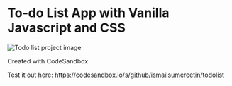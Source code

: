 # To-do List App with Vanilla Javascript and CSS

![Todo list project image](https://i.imgur.com/f5xTHzI.png)

Created with CodeSandbox

Test it out here: https://codesandbox.io/s/github/ismailsumercetin/todolist
